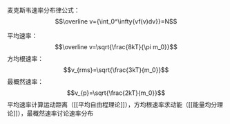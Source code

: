 麦克斯韦速率分布律公式：$$\overline v={\int_0^\infty{vf(v)dv}}=N$$

平均速率：$$\overline v=\sqrt{\frac{8kT}{\pi m_0}}$$
方均根速率：$$v_{rms}=\sqrt{\frac{3kT}{m_0}}$$
最概然速率：$$v_{p}=\sqrt{\frac{2kT}{m_0}}$$
平均速率计算运动距离（[[平均自由程理论]]），方均根速率求动能（[[能量均分理论]]），最概然速率讨论速率分布